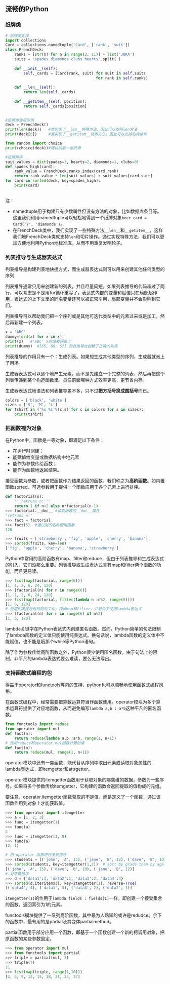 ## 流畅的Python

### 纸牌类

```python
# 纸牌类实现
import collections
Card = collections.namedtuple('Card', ['rank', 'suit'])
class FrenchDeck:
    ranks = [str(n) for n in range(2, 11)] + list('JQKA')
    suits = 'spades diamonds clubs hearts'.split( )
    
    def __init__(self):
        self._cards = [Card(rank, suit) for suit in self.suits
                                        for rank in self.ranks]
        
    def __len__(self):
        return len(self._cards)
    
    def __getitem__(self, position):
        return self._cards[position]

    
#纸牌类使用示例
deck = FrenchDeck()
print(len(deck))   #类实现了__len__特殊方法，因此可以支持len方法
print(deck[0])     #类实现了__getitem__特殊方法，因此可以支持切片操作

from random import choice
print(choice(deck))#随机抽取一张纸牌

#纸牌排序
suit_values = dict(spades=3, hearts=2, diamonds=1, clubs=0)
def spades_high(card):
    rank_value = FrenchDeck.ranks.index(card.rank)
    return rank_value * len(suit_values) + suit_values[card.suit]
for card in sorted(deck, key=spades_high):
    print(card)
    

```

注：

- namedtuple用于构建只有少数属性但没有方法的对象，比如数据库条目等。这里我们利用namedtuple可以轻松地得到一个纸牌对象`beer_card = Card('7', 'diamonds')`。
- 在FrenchDeck类中，我们实现了一些特殊方法`__len__`和`__getitem__`，这样我们地FrenchDeck类就支持`len`和切片操作。通过实现特殊方法，我们可以更加方便地利用Python地标准库，从而不用重复发明轮子。



### 列表推导与生成器表达式

列表推导是构建列表地快捷方式，而生成器表达式则可以用来创建其他任何类型的序列

列表推导通常只用来创建新的列表，并且尽量简短。如果列表推导的代码超过了两行，可以考虑是不是用for循环重写了。表达式内部的变量和赋值只在局部起作用，表达式的上下文里的同名变量还可以被正常引用，局部变量并不会影响到它们。

列表推导可以帮助我们把一个序列或是其他可迭代类型中的元素过来或是加工，然后再新建一个列表。

```python
x = 'ABC'
dummy=[ord(x) for x in x]
print(x)   #'ABC' x的值被保留了
print(dummy)  #[65, 66, 67] 列表推导也创建了正确的列表
```



列表推导的作用只有一个：生成列表。如果想生成其他类型的序列，生成器就派上了用场。

生成器表达式可以逐个地产生元素，而不是先建立一个完整的列表，然后再把这个列表传递到某个构造函数里。县任前面哪种方式效率更高，更节省内存。

生成器表达式地语法和列表推导差不多，只不过**把方括号换成圆括号**而已。

```python
colors = ['black', 'white']
sizes = ['S', 'M', 'L']
for tshirt in ('%s %s'%(c,s) for c in colors for s in sizes):
    print(tshirt)
```





### 把函数视为对象

在Python中，函数是一等对象，即满足以下条件：

- 在运行时创建；
- 能赋值给变量或数据结构中地元素
- 能作为参数传给函数；
- 能作为函数地返回结果。

接受函数为参数，或者把函数作为结果返回的函数，我们称之为**高阶函数**。如内置函数sorted，可选参数用于提供一个函数应用于各个元素上进行排序。

```python
def factorial(n):
    '''retruns n!'''
    return 1 if n<2 else n*factorial(n-1)
>>> factorial.__doc__ #读取函数的__doc__属性
'retruns n!'
>>> fact = factorial
>>> fact(5)  #通过别的名称使用函数
120

>>> fruits = ['strawberry', 'fig', 'apple', 'cherry', 'banana']
>>> sorted(fruits, key=len)
['fig', 'apple', 'cherry', 'banana', 'strawberry']
```

Python中常用的高阶函数有map、filter和reduce，但由于列表推导和生成表达式的引入，它们没那么重要。列表推导或生成表达式具有map和filter两个函数的功能，而且更易读。

```python
>>> list(map(factorial, range(6)))
[1, 1, 2, 6, 24, 120]
>>> [factorial(n) for n in range(6)]
[1, 1, 2, 6, 24, 120]
>>> list(map(factorial, filter(lambda n :n%2, range(6))))
[1, 6, 120]
# 使用列表推导做相同的工作，换掉map和filter，并避免了使用lambda表达式
>>> [factorial(n) for n in range(6) if n%2]
[1, 6, 120]
```

lambda关键字在Python表达式内创建匿名函数。然而，Python简单的句法限制了lambda函数的定义体只能使用纯表达式。换句话说，lambda函数的定义体中不能赋值，也不能是哦那个while等Python语句。

除了作为参数传给高阶函数之外，Python很少使用匿名函数。由于句法上的限制，非平凡的lambda表达式要么难读，要么无法写出。

### 支持函数式编程的包

得益于operator和functools等包的支持，python也可以顺畅地使用函数式编程风格。

在函数式编程中，经常需要把算数运算符当作函数使用。operator模块为多个算术运算符提供了对应地函数，从而避免编写`lambda a,b : a*b`这种平凡的匿名函数。

```python
from functools import reduce
from operator import mul
def fact(n):
    return reduce(lambda a,b :a*b, range(1, n+1))
# 使用reduce和operator.mul函数计算阶乘
def fact(n):
    return reduce(mul, range(1, n+1))
```

operator模块中还有一类函数，能代替从序列中取出元素或读取对象属性的lambda表达式，即itemgetter和attrgetter。

operator模块提供的itemgetter函数用于获取对象的哪些维的数据，参数为一些序号。如果将多个参数传给itemgetter，它构建的函数会返回提取的值构成的元组。

要注意，operator.itemgetter函数获取的不是值，而是定义了一个函数，通过该函数作用到对象上才能获取值。

```python
>>> from operator import itemgetter
>>> a = [1, 2, 3]
>>> func = itemgetter(1)
>>> func(a)
2
>>> func = itemgetter(1, 0)
>>> func(a)
(2, 1)

# 用 operator 函数进行多级排序
>>> students = [('john', 'A', 15), ('jane', 'B', 12), ('dave', 'B', 10),]  
>>> sorted(students, key=itemgetter(1,2))  # sort by grade then by age  
[('john', 'A', 15), ('dave', 'B', 10), ('jane', 'B', 12)]  
# 对字典排序
>>> d = {'data1':3, 'data2':1, 'data3':2, 'data4':4}  
>>> sorted(d.iteritems(), key=itemgetter(1), reverse=True)  
[('data4', 4), ('data1', 3), ('data3', 2), ('data2', 1)] 
```

`itemgetter(1)`的作用于`lambda fields : fields[1]`一样，即创建一个接受集合的函数，返回索引为1的元素。

functools模块提供了一系列高阶函数，其中最为人熟知的或许是redudce。余下的函数中，最有用的是partial及其变体partialmethod。

partial函数用于部分应用一个函数，即基于一个函数创建一个新的柯调用对象，把原函数的某些参数固定。

```python
>>> from operator import mul
>>> from functools import partial
>>> triple = partial(mul, 3)
>>> triple(7)
21
>>> list(map(triple, range(1,10)))
[3, 6, 9, 12, 15, 18, 21, 24, 27]
```

